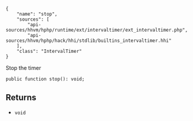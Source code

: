 ``` yamlmeta
{
    "name": "stop",
    "sources": [
        "api-sources/hhvm/hphp/runtime/ext/intervaltimer/ext_intervaltimer.php",
        "api-sources/hhvm/hphp/hack/hhi/stdlib/builtins_intervaltimer.hhi"
    ],
    "class": "IntervalTimer"
}
```




Stop the timer




``` Hack
public function stop(): void;
```




## Returns




+ ` void `
<!-- HHAPIDOC -->
